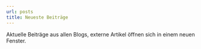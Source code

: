 ```yaml
---
url: posts
title: Neueste Beiträge
---
```

Aktuelle Beiträge aus allen Blogs, externe Artikel öffnen sich in einem neuen Fenster.
